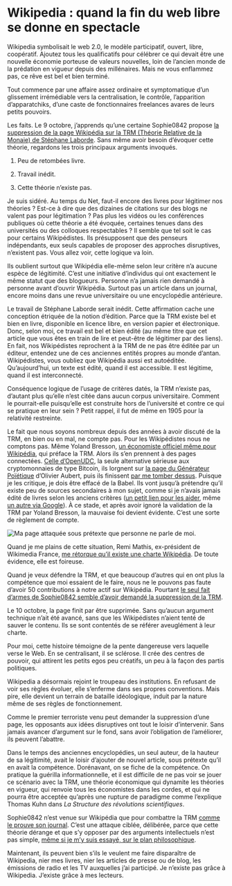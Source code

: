 # Wikipedia : quand la fin du web libre se donne en spectacle

Wikipedia symbolisait le web 2.0, le modèle participatif, ouvert, libre, coopératif. Ajoutez tous les qualificatifs pour célébrer ce qui devait être une nouvelle économie porteuse de valeurs nouvelles, loin de l’ancien monde de la prédation en vigueur depuis des millénaires. Mais ne vous enflammez pas, ce rêve est bel et bien terminé.<span id="more-37521"></span>

Tout commence par une affaire assez ordinaire et symptomatique d’un glissement irrémédiable vers la centralisation, le contrôle, l’apparition d’apparatchiks, d’une caste de fonctionnaires freelances avares de leurs petits pouvoirs.

Les faits. Le 9 octobre, j’apprends qu’une certaine Sophie0842 propose [la suppression de la page Wikipédia sur la TRM (Théorie Relative de la Monaie) de Stéphane Laborde](https://fr.wikipedia.org/wiki/Discussion:Th%C3%A9orie_relative_de_la_monnaie/Suppression). Sans même avoir besoin d’évoquer cette théorie, regardons les trois principaux arguments invoqués.

1. Peu de retombées livre.

2. Travail inédit.

3. Cette théorie n’existe pas.

Je suis sidéré. Au temps du Net, faut-il encore des livres pour légitimer nos théories ? Est-ce à dire que des dizaines de citations sur des blogs ne valent pas pour légitimation ? Pas plus les vidéos ou les conférences publiques où cette théorie a été évoquée, certaines tenues dans des universités ou des colloques respectables ? Il semble que tel soit le cas pour certains Wikipédistes. Ils présupposent que des penseurs indépendants, eux seuls capables de proposer des approches disruptives, n’existent pas. Vous allez voir, cette logique va loin.

Ils oublient surtout que Wikipédia elle-même selon leur critère n’a aucune espèce de légitimité. C’est une initiative d’individus qui ont exactement le même statut que des blogueurs. Personne n’a jamais rien demandé à personne avant d’ouvrir Wikipédia. Surtout pas un article dans un journal, encore moins dans une revue universitaire ou une encyclopédie antérieure.

Le travail de Stéphane Laborde serait inédit. Cette affirmation cache une conception étriquée de la notion d’édition. Parce que la TRM existe bel et bien en livre, disponible en licence libre, en version papier et électronique. Donc, selon moi, ce travail est bel et bien édité (au même titre que cet article que vous êtes en train de lire et peut-être de légitimer par des liens). En fait, nos Wikipédistes reprochent à la TRM de ne pas être éditée par un éditeur, entendez une de ces anciennes entités propres au monde d’antan. Wikipédistes, vous oubliez que Wikipédia aussi est autoéditée. Qu’aujourd’hui, un texte est édité, quand il est accessible. Il est légitime, quand il est interconnecté.

Conséquence logique de l’usage de critères datés, la TRM n’existe pas, d’autant plus qu’elle n’est citée dans aucun corpus universitaire. Comment le pourrait-elle puisqu’elle est construite hors de l’université et contre ce qui se pratique en leur sein ? Petit rappel, il fut de même en 1905 pour la relativité restreinte.

Le fait que nous soyons nombreux depuis des années à avoir discuté de la TRM, en bien ou en mal, ne compte pas. Pour les Wikipédistes nous ne comptons pas. Même Yoland Bresson, [un économiste officiel même pour Wikipédia](https://fr.wikipedia.org/wiki/Yoland_Bresson), qui préface la TRM. Alors ils s’en prennent à des pages connectées. [Celle d’OpenUDC](https://fr.wikipedia.org/wiki/Discussion:OpenUDC/Suppression#OpenUDC), la seule alternative sérieuse aux cryptomonnaies de type Bitcoin, ils lorgnent sur [la page du Générateur Poïétique](https://fr.wikipedia.org/wiki/G%C3%A9n%C3%A9rateur_Po%C3%AF%C3%A9tique) d’Olivier Aubert, puis ils finissent [par me tomber dessus](http://fr.wikipedia.org/wiki/Discussion:Thierry_Crouzet). Puisque je les critique, je dois être effacé de la Babel. Ils vont jusqu’à prétendre qu’il existe peu de sources secondaires à mon sujet, comme si je n’avais jamais édité de livres selon les anciens critères ([un petit lien pour les aider](https://tcrouzet.com/jai-debranche/jai-debranche-presse/), même [un autre via Google](https://www.google.fr/search?espv=2&q=Thierry+Crouzet+-site%3Ablog.tcrouzet.com+-site%3Afr.wikipedia.org%2Fwiki%2FThierry_Crouzet+-site%3Athierrycrouzet.com&oq=Thierry+Crouzet+-site%3Ablog.tcrouzet.com+-site%3Afr.wikipedia.org%2Fwiki%2FThierry_Crouzet+-site%3Athierrycrouzet.com&gs_l=serp.3...24052.31557.0.32211.27.24.2.0.0.0.106.1442.14j2.16.0....0...1c.1.55.serp..27.0.0.i1gAjjd5i4Q)). À ce stade, et après avoir ignoré la validation de la TRM par Yoland Bresson, la mauvaise foi devient évidente. C’est une sorte de règlement de compte.

![Ma page attaquée sous prétexte que personne ne parle de moi.](https://tcrouzet.com/images_tc/2014/10/wikipedia1.jpg)

Quand je me plains de cette situation, Remi Mathis, ex-président de Wikimedia France, [me rétorque qu’il existe une charte Wikipédia](https://twitter.com/RemiMathis/status/520282002374004736). De toute évidence, elle est foireuse.

Quand je veux défendre la TRM, et que beaucoup d’autres qui en ont plus la compétence que moi essaient de le faire, nous ne le pouvons pas faute d’avoir 50 contributions à notre actif sur Wikipédia. Pourtant [le seul fait d’armes de Sophie0842 semble d’avoir demandé la suppression de la TRM](https://fr.wikipedia.org/wiki/Sp%C3%A9cial:Contributions/Sophie0842).

Le 10 octobre, la page finit par être supprimée. Sans qu’aucun argument technique n’ait été avancé, sans que les Wikipédistes n’aient tenté de sauver le contenu. Ils se sont contentés de se référer aveuglément à leur charte.

Pour moi, cette histoire témoigne de la pente dangereuse vers laquelle verse le Web. En se centralisant, il se sclérose. Il crée des centres de pouvoir, qui attirent les petits egos peu créatifs, un peu à la façon des partis politiques.

Wikipedia a désormais rejoint le troupeau des institutions. En refusant de voir ses règles évoluer, elle s’enferme dans ses propres conventions. Mais pire, elle devient un terrain de bataille idéologique, induit par la nature même de ses règles de fonctionnement.

Comme le premier terroriste venu peut demander la suppression d’une page, les opposants aux idées disruptives ont tout le loisir d’intervenir. Sans jamais avancer d’argument sur le fond, sans avoir l’obligation de l’améliorer, ils peuvent l’abattre.

Dans le temps des anciennes encyclopédies, un seul auteur, de la hauteur de sa légitimité, avait le loisir d’ajouter de nouvel article, sous prétexte qu’il en avait la compétence. Dorénavant, on se fiche de la compétence. On pratique la guérilla informationnelle, et il est difficile de ne pas voir se jouer ce scénario avec la TRM, une théorie économique qui dynamite les théories en vigueur, qui renvoie tous les économistes dans les cordes, et qui ne pourra être acceptée qu’après une rupture de paradigme comme l’explique Thomas Kuhn dans *La Structure des révolutions scientifiques*.

Sophie0842 n’est venue sur Wikipédia que pour combattre la TRM [comme le prouve son journal](https://fr.wikipedia.org/wiki/Sp%C3%A9cial:Contributions/Sophie0842). C’est une attaque ciblée, délibérée, parce que cette théorie dérange et que s’y opposer par des arguments intellectuels n’est pas simple, [même si je m’y suis essayé, sur le plan philosophique](https://tcrouzet.com/2013/10/18/quest-ce-que-la-liberte/).

Maintenant, ils peuvent bien s’ils le veulent me faire disparaître de Wikipedia, nier mes livres, nier les articles de presse ou de blog, les émissions de radio et les TV auxquelles j’ai participé. Je n’existe pas grâce à Wikipedia. J’existe grâce à mes lecteurs.